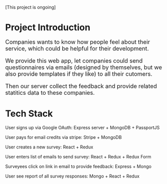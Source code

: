 [This project is ongoing]

# Project Introduction

<font size=4>

Companies wants to know how people feel about their service, which could be helpful for their development.

We provide this web app, let companies could send questionnaires via emails (designed by themselves, but we also provide templates if they like) to all their cutomers. 

Then our server collect the feedback and provide related statitics data to these companies.


</font>

# Tech Stack

User signs up via Google OAuth: Express server + MongoDB + PassportJS

User pays for email credits via stripe: Stripe + MongoDB

User creates a new survey: React + Redux

User enters list of emails to send survey: React + Redux + Redux Form

Surveyees click on link in email to provide feedback: Express + Mongo

User see report of all survey responses: Mongo + React + Redux
